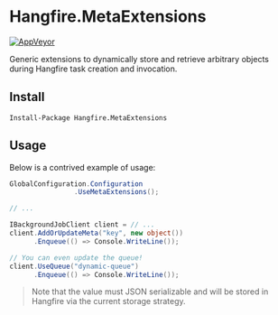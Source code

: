 # Hangfire.MetaExtensions

[![AppVeyor](https://img.shields.io/appveyor/ci/Silvenga/hangfire-metaextensions.svg?maxAge=2592000&style=flat-square)](https://ci.appveyor.com/project/Silvenga/hangfire-metaextensions)

Generic extensions to dynamically store and retrieve arbitrary objects during Hangfire task creation and invocation. 

## Install

```
Install-Package Hangfire.MetaExtensions
```

## Usage

Below is a contrived example of usage:

```csharp
GlobalConfiguration.Configuration
                .UseMetaExtensions();

// ...

IBackgroundJobClient client = // ...
client.AddOrUpdateMeta("key", new object())
      .Enqueue(() => Console.WriteLine());

// You can even update the queue!
client.UseQueue("dynamic-queue")
      .Enqueue(() => Console.WriteLine());

```

> Note that the value must JSON serializable and will be stored in Hangfire via the current storage strategy.
